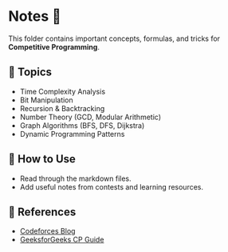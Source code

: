 # Notes 📝

This folder contains important concepts, formulas, and tricks for **Competitive Programming**.

## 📖 Topics
- Time Complexity Analysis
- Bit Manipulation
- Recursion & Backtracking
- Number Theory (GCD, Modular Arithmetic)
- Graph Algorithms (BFS, DFS, Dijkstra)
- Dynamic Programming Patterns

## 📌 How to Use
- Read through the markdown files.
- Add useful notes from contests and learning resources.

## 🔗 References
- [Codeforces Blog](https://codeforces.com/blog)
- [GeeksforGeeks CP Guide](https://www.geeksforgeeks.org/competitive-programming/)
